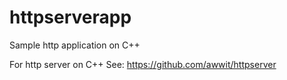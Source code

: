 httpserverapp
=============

Sample http application on C++

For http server on C++
See: https://github.com/awwit/httpserver
